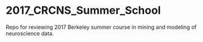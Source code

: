 # 2017_CRCNS_Summer_School
Repo for reviewing 2017 Berkeley summer course in mining and modeling of neuroscience data.
